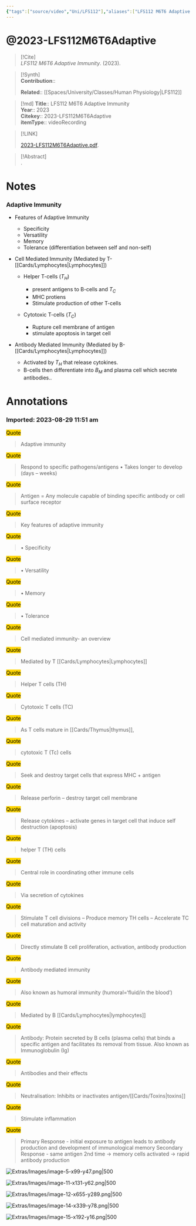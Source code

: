 ```yaml
---
{"tags":["source/video","Uni/LFS112"],"aliases":["LFS112 M6T6 Adaptive Immunity"],"dg-publish":true,"Status":"Watched","Priority":"Medium","permalink":"/sources/video/2023-lfs-112-m6-t6-adaptive/","dgPassFrontmatter":true}
---
```


# @2023-LFS112M6T6Adaptive

> [!Cite]  
> _LFS112 M6T6 Adaptive Immunity_. (2023).  
  
>[!Synth]  
>**Contribution**::  
>  
>**Related**:: [[Spaces/University/Classes/Human Physiology\|LFS112]]
>  
  
>[!md] 
> **Title**:: LFS112 M6T6 Adaptive Immunity  
> **Year**:: 2023  
> **Citekey**:: 2023-LFS112M6T6Adaptive  
> **itemType**:: videoRecording  
  
> [!LINK]  
>  
> [2023-LFS112M6T6Adaptive.pdf](file:///Users/nathanmaxwell/Zotero/storage/GKXHUXQ8/2023-LFS112M6T6Adaptive.pdf).  
  
> [!Abstract]  
>.  
>  
# Notes  
### Adaptive Immunity

- Features of Adaptive Immunity
    
    - Specificity
    - Versatility
    - Memory
    - Tolerance (differentiation between self and non-self)
- Cell Mediated Immunity (Mediated by T-[[Cards/Lymphocytes\|Lymphocytes]])
    
    - Helper T-cells ($T_H$)
        
        - present antigens to B-cells and $T_C$
        - MHC protiens
        - Stimulate production of other T-cells
    - Cytotoxic T-cells ($T_C$)
        
        - Rupture cell membrane of antigen
        - stimulate apoptosis in target cell
- Antibody Mediated Immunity (Mediated by B-[[Cards/Lymphocytes\|Lymphocytes]])
    
    - Activated by $T_H$ that release cytokines.
    - B-cells then differentiate into $B_M$ and plasma cell which secrete antibodies..  
  

# Annotations  
  
  

### Imported: 2023-08-29 11:51 am  
  
  
  
<mark style="background-color: #ffd400">Quote</mark>  
> Adaptive immunity  
  
<mark style="background-color: #ffd400">Quote</mark>  
> Respond to specific pathogens/antigens • Takes longer to develop (days – weeks)  
  
<mark style="background-color: #ffd400">Quote</mark>  
> Antigen = Any molecule capable of binding specific antibody or cell surface receptor  
  
<mark style="background-color: #ffd400">Quote</mark>  
> Key features of adaptive immunity  
  
<mark style="background-color: #ffd400">Quote</mark>  
> • Specificity  
  
<mark style="background-color: #ffd400">Quote</mark>  
> • Versatility  
  
<mark style="background-color: #ffd400">Quote</mark>  
> • Memory  
  
<mark style="background-color: #ffd400">Quote</mark>  
> • Tolerance  
  
<mark style="background-color: #ffd400">Quote</mark>  
> Cell mediated immunity- an overview  
  
<mark style="background-color: #ffd400">Quote</mark>  
> Mediated by T [[Cards/Lymphocytes\|Lymphocytes]]  
  
<mark style="background-color: #ffd400">Quote</mark>  
> Helper T cells (TH)  
  
<mark style="background-color: #ffd400">Quote</mark>  
> Cytotoxic T cells (TC)  
  
  
>   
  
<mark style="background-color: #ffd400">Quote</mark>  
> As T cells mature in [[Cards/Thymus\|thymus]],  
  
<mark style="background-color: #ffd400">Quote</mark>  
> cytotoxic T (Tc) cells  
  
<mark style="background-color: #ffd400">Quote</mark>  
> Seek and destroy target cells that express MHC + antigen  
  
<mark style="background-color: #ffd400">Quote</mark>  
> Release perforin – destroy target cell membrane  
  
<mark style="background-color: #ffd400">Quote</mark>  
> Release cytokines – activate genes in target cell that induce self destruction (apoptosis)  
  
<mark style="background-color: #ffd400">Quote</mark>  
> helper T (TH) cells  
  
<mark style="background-color: #ffd400">Quote</mark>  
> Central role in coordinating other immune cells  
  
<mark style="background-color: #ffd400">Quote</mark>  
> Via secretion of cytokines  
  
<mark style="background-color: #ffd400">Quote</mark>  
> Stimulate T cell divisions – Produce memory TH cells – Accelerate TC cell maturation and activity  
  
<mark style="background-color: #ffd400">Quote</mark>  
> Directly stimulate B cell proliferation, activation, antibody production  
  
<mark style="background-color: #ffd400">Quote</mark>  
> Antibody mediated immunity  
  
<mark style="background-color: #ffd400">Quote</mark>  
> Also known as humoral immunity (humoral=‘fluid/in the blood’)  
  
<mark style="background-color: #ffd400">Quote</mark>  
> Mediated by B [[Cards/Lymphocytes\|lymphocytes]]  
  
  
>   
  
<mark style="background-color: #ffd400">Quote</mark>  
> Antibody: Protein secreted by B cells (plasma cells) that binds a specific antigen and facilitates its removal from tissue. Also known as Immunoglobulin (Ig)  
  
  
>   
  
<mark style="background-color: #ffd400">Quote</mark>  
> Antibodies and their effects  
  
<mark style="background-color: #ffd400">Quote</mark>  
> Neutralisation: Inhibits or inactivates antigen/[[Cards/Toxins\|toxins]]  
  
<mark style="background-color: #ffd400">Quote</mark>  
> Stimulate inflammation  
  
<mark style="background-color: #ffd400">Quote</mark>  
> Primary Response - initial exposure to antigen leads to antibody production and development of immunological memory Secondary Response - same antigen 2nd time → memory cells activated → rapid antibody production  
  
  
>   
  
  
>   
  
  


























![Extras/Images/image-5-x99-y47.png|500](/img/user/Extras/Images/image-5-x99-y47.png)



























![Extras/Images/image-11-x131-y62.png|500](/img/user/Extras/Images/image-11-x131-y62.png)



![Extras/Images/image-12-x655-y289.png|500](/img/user/Extras/Images/image-12-x655-y289.png)









![Extras/Images/image-14-x339-y78.png|500](/img/user/Extras/Images/image-14-x339-y78.png)

![Extras/Images/image-15-x192-y16.png|500](/img/user/Extras/Images/image-15-x192-y16.png)





